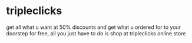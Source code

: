 # tripleclicks
get all what u want at 50% discounts and get what u ordered for to your doorstep for free, all you just have to do is shop at tripleclicks online store 
